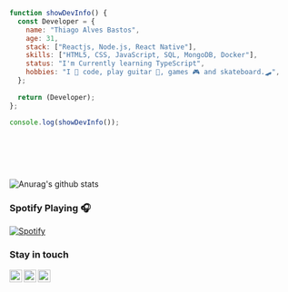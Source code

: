 ```javascript 
function showDevInfo() {  
  const Developer = {
    name: "Thiago Alves Bastos",
    age: 31,
    stack: ["Reactjs, Node.js, React Native"],
    skills: ["HTML5, CSS, JavaScript, SQL, MongoDB, Docker"],
    status: "I'm Currently learning TypeScript",
    hobbies: "I 💜 code, play guitar 🎸, games 🎮 and skateboard.🛹",
  };
     
  return (Developer);  
}; 
   
console.log(showDevInfo()); 
 
  
 ``` 
        
 <br />            
 <br />         
         
      
![Anurag's github stats](https://github-readme-stats.vercel.app/api?username=the-one-who-knoccks&show_icons=true&theme=dark)
  

### Spotify Playing 🎧
[![Spotify](https://now-playing-spotify.vercel.app/api/spotify)](https://open.spotify.com/user/thiagoalves.informatica)

       
        
### Stay in touch 
  
[<img align="left" alt="the-one-who-knoccks | Twitter" width="22px" src="https://cdn.jsdelivr.net/npm/simple-icons@v3/icons/twitter.svg" />][twitter]
[<img align="left" alt="the.one.who.knoccks | LinkedIn" width="22px" src="https://cdn.jsdelivr.net/npm/simple-icons@v3/icons/linkedin.svg" />][linkedin]
[<img align="left" alt="the-one-who-knoccks | Instagram" width="22px" src="https://cdn.jsdelivr.net/npm/simple-icons@v3/icons/instagram.svg" />][instagram]

 
[twitter]: https://twitter.com/the-one-who-knoccks
[instagram]: https://instagram.com/the.one.who.knoccks
[linkedin]: https://linkedin.com/in/thiagoalves89
 
 


